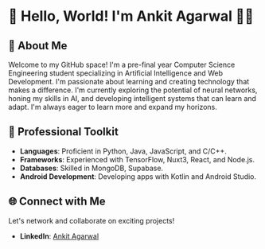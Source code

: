 # 👋 Hello, World! I'm Ankit Agarwal 👨‍💻

## 🚀 About Me
Welcome to my GitHub space! I'm a pre-final year Computer Science Engineering student specializing in Artificial Intelligence and Web Development. I'm passionate about learning and creating technology that makes a difference. I'm currently exploring the potential of neural networks, honing my skills in AI, and developing intelligent systems that can learn and adapt. I'm always eager to learn more and expand my horizons.

## 💼 Professional Toolkit
- **Languages**: Proficient in Python, Java, JavaScript, and C/C++.
- **Frameworks**: Experienced with TensorFlow, Nuxt3, React, and Node.js.
- **Databases**: Skilled in MongoDB, Supabase.
- **Android Development**: Developing apps with Kotlin and Android Studio.

## 🌐 Connect with Me
Let's network and collaborate on exciting projects!
- **LinkedIn**: [Ankit Agarwal](https://www.linkedin.com/in/ankit-agarwal-52552b237/)


